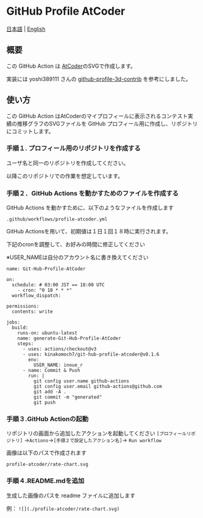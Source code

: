 # GitHub Profile AtCoder

[日本語](./docs/README.ja.md) | [English](./docs/README.en.md)

## 概要

この GitHub Action は [AtCoder](https://atcoder.jp/?lang=ja)のSVGで作成します。

実装には yoshi389111 さんの [github-profile-3d-contrib](https://github.com/yoshi389111/github-profile-3d-contrib) を参考にしました。

## 使い方

この GitHub Action はAtCoderのマイプロフィールに表示されるコンテスト実績の推移グラフのSVGファイルを GitHub プロフィール用に作成し、リポジトリにコミットします。

### 手順１. プロフィール用のリポジトリを作成する

ユーザ名と同一のリポジトリを作成してください。

以降このリポジトリでの作業を想定しています。

### 手順２．GitHub Actions を動かすためのファイルを作成する

GitHub Actions を動かすために、以下のようなファイルを作成します

``` .github/workflows/profile-atcoder.yml ```

GitHub Actionsを用いて、初期値は１日１回１８時に実行されます。

下記のcronを調整して、お好みの時間に修正してください

※USER_NAMEは自分のアカウント名に書き換えてください

```
name: Git-Hub-Profile-AtCoder

on:
  schedule: # 03:00 JST == 18:00 UTC
    - cron: "0 18 * * *"
  workflow_dispatch:

permissions:
  contents: write

jobs:
  build:
    runs-on: ubuntu-latest
    name: generate-Git-Hub-Profile-AtCoder
    steps:
      - uses: actions/checkout@v3
      - uses: kinakomoch7/git-hub-profile-atcoder@v0.1.6
        env:
          USER_NAME: inoue_r
      - name: Commit & Push
        run: |
          git config user.name github-actions
          git config user.email github-actions@github.com
          git add -A .
          git commit -m "generated"
          git push
```

### 手順３.GitHub Actionの起動

リポジトリの画面から追加したアクションを起動してください
```[プロフィールリポジトリ]``` ->```Actions```->```[手順２で設定したアクション名]```-> ```Run workflow```

画像は以下のパスで作成されます

```profile-atcoder/rate-chart.svg```


### 手順４.README.mdを追加

生成した画像のパスを readme ファイルに追加します

例：
``` ![](./profile-atcoder/rate-chart.svg) ```
